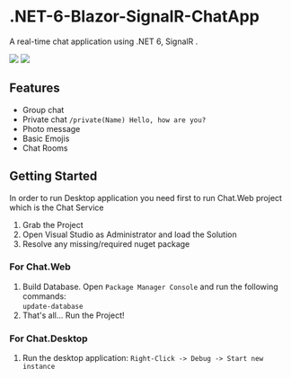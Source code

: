 # .NET-6-Blazor-SignalR-ChatApp

A real-time chat application using .NET 6, SignalR . 

![](https://raw.githubusercontent.com/AKouki/SignalR-Chat/main/Chat.Web/wwwroot/images/screenshots/mockup1.png)
![](https://raw.githubusercontent.com/AKouki/SignalR-Chat/main/Chat.Web/wwwroot/images/screenshots/desktop.png)

## Features
* Group chat
* Private chat `/private(Name) Hello, how are you?`
* Photo message
* Basic Emojis
* Chat Rooms

## Getting Started
In order to run Desktop application you need first to run Chat.Web project which is the Chat Service

1. Grab the Project
2. Open Visual Studio as Administrator and load the Solution
3. Resolve any missing/required nuget package

### For Chat.Web
1. Build Database. Open `Package Manager Console` and run the following commands: <br />
`update-database` <br />
2. That's all... Run the Project!

### For Chat.Desktop
1. Run the desktop application: `Right-Click -> Debug -> Start new instance`
